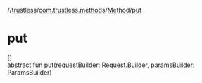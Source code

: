 //[trustless](../../../index.md)/[com.trustless.methods](../index.md)/[Method](index.md)/[put](put.md)

# put

[]\
abstract fun [put](put.md)(requestBuilder: Request.Builder, paramsBuilder: ParamsBuilder)
